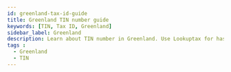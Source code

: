 ```yaml
---
id: greenland-tax-id-guide
title: Greenland TIN number guide
keywords: [TIN, Tax ID, Greenland]
sidebar_label: Greenland
description: Learn about TIN number in Greenland. Use Lookuptax for hassle-free tax id validation in Greenland and other 100+ countries
tags : 
  - Greenland
  - TIN
---
```

